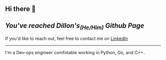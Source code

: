 ## Hi there 👋
*You've reached Dillon's<sub>(He/Him)</sub> Github Page*
---
If you'd like to reach out, feel free to contact me on [LinkedIn](https://www.linkedin.com/in/dillon-w-carter/)

---
I'm a Dev-ops engineer comfotable working in Python, Go, and C++. 

<!--
**PickleMustard/PickleMustard** is a ✨ _special_ ✨ repository because its `README.md` (this file) appears on your GitHub profile.

Here are some ideas to get you started:

- 🔭 I’m currently working on ...
- 🌱 I’m currently learning ...
- 👯 I’m looking to collaborate on ...
- 🤔 I’m looking for help with ...
- 💬 Ask me about ...
- 📫 How to reach me: ...
- 😄 Pronouns: ...
- ⚡ Fun fact: ...
-->
